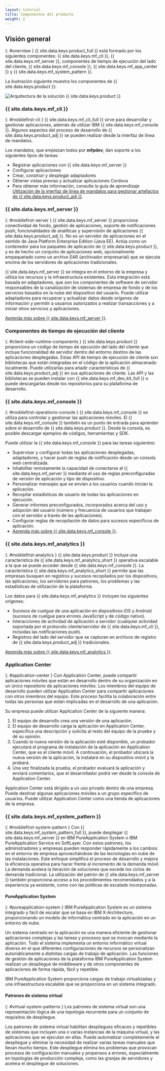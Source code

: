 ```yaml
---
layout: tutorial
title: Componentes del producto
weight: 2
---
```

<!-- NLS_CHARSET=UTF-8 -->
## Visión general
{: #overview }
{{ site.data.keys.product_full }} está formado por los siguientes componentes: {{ site.data.keys.mf_cli }}, {{ site.data.keys.mf_server }}, componentes de tiempo de ejecución del lado del cliente, {{ site.data.keys.mf_console }}, {{ site.data.keys.mf_app_center }} y {{ site.data.keys.mf_system_pattern }}.

La ilustración siguiente muestra los componentes de {{ site.data.keys.product }}:

![Arquitectura de la solución {{ site.data.keys.product }}](architecture.jpg)

### {{ site.data.keys.mf_cli }}
{: #mobilefirst-cli }
{{ site.data.keys.mf_cli_full }} sirve para desarrollar y gestionar aplicaciones, además de utilizar IBM {{ site.data.keys.mf_console }}. Algunos aspectos del proceso de desarrollo de {{ site.data.keys.product_adj }} se pueden realizar desde la interfaz de línea de mandatos.

Los mandatos, que empiezan todos por **mfpdev**, dan soporte a los siguientes tipos de tareas:

* Registrar aplicaciones con {{ site.data.keys.mf_server }}
* Configurar aplicaciones
* Crear, construir y desplegar adaptadores
* Obtener vistas previas y actualizar aplicaciones Cordova
* Para obtener más información, consulte la guía de aprendizaje [Utilización de la interfaz de línea de mandatos para gestionar artefactos de {{ site.data.keys.product_adj }}](../../application-development/using-mobilefirst-cli-to-manage-mobilefirst-artifacts/).

### {{ site.data.keys.mf_server }}
{: #mobilefirst-server }
{{ site.data.keys.mf_server }} proporciona conectividad de fondo, gestión de aplicaciones, soporte de notificaciones push, funcionalidades de analíticas y supervisión de aplicaciones {{ site.data.keys.product_adj }}. No es un servidor de aplicaciones en el sentido de Java Platform Enterprise Edition (Java EE). Actúa como un contenedor para los paquetes de aplicación de {{ site.data.keys.product }}, y es de hecho un conjunto de aplicaciones web, opcionalmente empaquetado como un archivo EAR (archivador empresarial) que se ejecuta encima de los servidores de aplicaciones tradicionales.

{{ site.data.keys.mf_server }} se integra en el entorno de la empresa y utiliza los recursos y la infraestructura existentes. Esta integración está basada en adaptadores, que son los componentes de software de servidor responsables de la canalización de sistemas de empresa de fondo y de los servicios basados en la nube del dispositivo del usuario. Puede utilizar adaptadores para recuperar y actualizar datos desde orígenes de información y permitir a usuarios autorizados a realizar transacciones y a iniciar otros servicios y aplicaciones.

[Aprenda más sobre {{ site.data.keys.mf_server }}](server).

### Componentes de tiempo de ejecución del cliente
{: #client-side-runtime-components }
{{ site.data.keys.product }} proporciona un código de tiempo de ejecución del lado del cliente que incluye funcionalidad de servidor dentro del entorno destino de las aplicaciones desplegadas. Estas API de tiempo de ejecución de cliente son bibliotecas que están integradas en el código de la aplicación almacenado localmente. Puede utilizarlas para añadir características de {{ site.data.keys.product_adj }} en sus aplicaciones de cliente. Las API y las bibliotecas se pueden instalar con {{ site.data.keys.mf_dev_kit_full }} o puede descargarlas desde los repositorios para su plataforma de desarrollo.

### {{ site.data.keys.mf_console }}
{: #mobilefirst-operations-console }
{{ site.data.keys.mf_console }} se utiliza para controlar y gestionar las aplicaciones móviles. El {{ site.data.keys.mf_console }} también es un punto de entrada para aprender sobre el desarrollo de {{ site.data.keys.product }}. Desde la consola, es posible descargar ejemplos de códigos, herramientas y SDK.

Puede utilizar la {{ site.data.keys.mf_console }} para las tareas siguientes:

* Supervisar y configurar todas las aplicaciones desplegadas, adaptadores, y hacer push de reglas de notificación desde un consola web centralizada.
* Inhabilitar remotamente la capacidad de conectarse al {{ site.data.keys.mf_server }} mediante el uso de reglas preconfiguradas de versión de aplicación y tipo de dispositivo.
* Personalizar mensajes que se envían a los usuarios cuando inician la aplicación.
* Recopilar estadísticas de usuario de todas las aplicaciones en ejecución.
* Generar informes preconfigurados, incorporados acerca del uso y adopción del usuario (número y frecuencia de usuarios que trabajan con el servidor a través de las aplicaciones).
* Configurar reglas de recopilación de datos para sucesos específicos de aplicación.
* [Aprenda más sobre {{ site.data.keys.mf_console }}](console).

### {{ site.data.keys.mf_analytics }}
{: #mobilefirst-analytics }
{{ site.data.keys.product }} incluye una característica de {{ site.data.keys.mf_analytics_short }} operativa escalable a la que se puede acceder desde {{ site.data.keys.mf_console }}. La característica {{ site.data.keys.mf_analytics_short }} permite que las empresas busquen en registros y sucesos recopilados por los dispositivos, las aplicaciones, los servidores para patrones, los problemas y las estadísticas de utilización de la plataforma.

Los datos para {{ site.data.keys.mf_analytics }} incluyen los siguientes orígenes:

* Sucesos de cuelgue de una aplicación en dispositivos iOS y Android (sucesos de cuelgue para errores JavaScript y de código nativo).
* Interacciones de actividad de aplicación a servidor (cualquier actividad soportada por el protocolo cliente/servidor de {{ site.data.keys.mf_cli }}, incluidas las notificaciones push).
* Registros del lado del servidor que se capturan en archivos de registro de {{ site.data.keys.product_adj }} tradicionales.

[Aprenda más sobre {{ site.data.keys.mf_analytics }}](../../analytics).

### Application Center
{: #application-center }
Con Application Center, puede compartir aplicaciones móviles que están en desarrollo dentro de su organización en un único repositorio de aplicaciones móviles. Los miembros del equipo de desarrollo pueden utilizar Application Center para compartir aplicaciones con otros miembros del equipo. Este proceso facilita la colaboración entre todas las personas que están implicadas en el desarrollo de una aplicación.

Su empresa puede utilizar Application Center de la siguiente manera:

1. El equipo de desarrollo crea una versión de una aplicación.
2. El equipo de desarrollo carga la aplicación en Application Center, especifica una descripción y solicita al resto del equipo de la pruebe y dé su opinión.
3. Cuando la nueva versión de la aplicación esté disponible, un probador ejecutará el programa de instalación de la aplicación en Application Center, que es el cliente móvil. A continuación, el probador ubicará la nueva versión de la aplicación, la instalará en su dispositivo móvil y la probará.
4. Una vez finalizada la prueba, el probador evaluará la aplicación y enviará comentarios, que el desarrollador podrá ver desde la consola de Application Center.

Application Center está dirigido a un uso privado dentro de una empresa. Puede destinar algunas aplicaciones móviles a un grupo específico de usuarios. Puede utilizar Application Center como una tienda de aplicaciones de la empresa.

### {{ site.data.keys.mf_system_pattern }}
{: #mobilefirst-system-pattern }
Con {{ site.data.keys.mf_system_pattern_full }}, puede desplegar {{ site.data.keys.mf_server }} en IBM PureApplication System o IBM PureApplication Service en SoftLayer. Con estos patrones, los administradores y empresas pueden responder rápidamente a los cambios en el entorno de empresa aprovechándose de las tecnologías en nube de las instalaciones. Este enfoque simplifica el proceso de desarrollo y mejora la eficiencia operativa para hacer frente al incremento de la demanda móvil. La demanda acelera la iteración de soluciones que excede los ciclos de demanda tradicional. La utilización del patrón de {{ site.data.keys.mf_server }} también proporciona acceso a los procedimientos recomendados y a la experiencia ya existente, como con las políticas de escalado incorporadas.

#### PureApplication System
{: #pureapplication-system }
IBM PureApplication System es un sistema integrado y fácil de escalar que se basa en IBM X-Architecture, proporcionando un modelo de informática centrado en la aplicación en un entorno de nube.

Un sistema centrado en la aplicación es una manera eficiente de gestionar aplicaciones complejas y las tareas y procesos que se invocan mediante la aplicación. Todo el sistema implementa un entorno informático virtual diverso en el que diferentes configuraciones de recursos se personalizan automáticamente a distintas cargas de trabajo de aplicación. Las funciones de gestión de aplicaciones de la plataforma IBM PureApplication System realizan un despliegue de middleware y de otros componentes de aplicaciones de forma rápida, fácil y repetible.

IBM PureApplication System proporciona cargas de trabajo virtualizadas y una infraestructura escalable que se proporciona en un sistema integrado.

#### Patrones de sistema virtual
{: #virtual-system-patterns }
Los patrones de sistema virtual son una representación lógica de una topología recurrente para un conjunto de requisitos de despliegue.

Los patrones de sistema virtual habilitan despliegues eficaces y repetibles de sistemas que incluyen una o varias instancias de la máquina virtual, y las aplicaciones que se ejecutan en ellas. Puede automatizar completamente el despliegue y eliminar la necesidad de realizar varias tareas manuales que llevan mucho tiempo. Este despliegue elimina los problemas que provocan procesos de configuración manuales y propensos a errores, especialmente en topologías de producción compleja, como las granjas de servidores y acelera el despliegue de soluciones.
